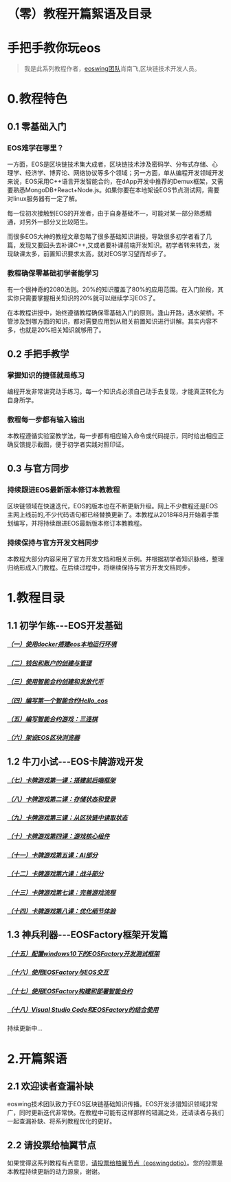 
（零）教程开篇絮语及目录
===================================

# 手把手教你玩eos
> 我是此系列教程作者，<a href="https://www.eoswing.io" >eoswing团队</a>肖南飞,区块链技术开发人员。

# 0.教程特色
## 0.1 零基础入门
### EOS难学在哪里？

一方面，EOS是区块链技术集大成者，区块链技术涉及密码学、分布式存储、心理学、经济学、博弈论、网络协议等多个领域；另一方面，单从编程开发领域开发来说，EOS采用C++语言开发智能合约，在dApp开发中推荐的Demux框架，又需要熟悉MongoDB+React+Node.js。如果你要在本地架设EOS节点测试网，需要对linux服务器有一定了解。

每一位初次接触到EOS的开发者，由于自身基础不一，可能对某一部分熟悉精通，对另外一部分又比较陌生。

而很多EOS大神的教程文章忽略了很多基础知识讲授。导致很多初学者看了几篇，发现又要回头去补课C++,又或者要补课前端开发知识。初学者转来转去，发现缺课太多，前置知识要求太高，就对EOS学习望而却步了。

### 教程确保零基础初学者能学习

有一个很神奇的2080法则。20%的知识覆盖了80%的应用范围。在入门阶段，其实你只需要掌握相关知识的20%就可以继续学习EOS了。

在本教程讲授中，始终遵循教程确保零基础入门的原则。逢山开路，遇水架桥。不管涉及到哪方面的知识，都对需要应用到从相关前置知识进行讲解。其实内容不多，也就是20%相关知识就够用了。

## 0.2 手把手教学
### 掌握知识的捷径就是练习
编程开发非常讲究动手练习。每一个知识点必须自己动手去复现，才能真正转化为自身所学。

### 教程每一步都有输入输出
本教程遵循实验室教学法，每一步都有相应输入命令或代码提示，同时给出相应正确反馈提示截图，便于初学者实践对照印证。


## 0.3 与官方同步
### 持续跟进EOS最新版本修订本教教程
区块链领域在快速迭代，EOS的版本也在不断更新升级。网上不少教程还是EOS主网上线前的,不少代码语句都已经替换更新了。本教程从2018年8月开始着手策划编写，并将持续跟进EOS最新版本修订本教教程。

### 持续保持与官方开发文档同步
本教程大部分内容采用了官方开发文档和相关示例。并根据初学者知识脉络，整理归纳形成入门教程。在后续过程中，将继续保持与官方开发文档同步。

# 1.教程目录
## 1.1 初学乍练---EOS开发基础

##### <a href="https://github.com/eoswing/eos-tutorial/blob/master/eos-tutorial-01.md" target="_blank">（一）使用docker搭建eos本地运行环境</a>
##### <a href="https://github.com/eoswing/eos-tutorial/blob/master/eos-tutorial-02.md" target="_blank">（二）钱包和账户的创建与管理</a>
##### <a href="https://github.com/eoswing/eos-tutorial/blob/master/eos-tutorial-03.md" target="_blank">（三）使用智能合约创建和发放代币</a>
##### <a href="https://github.com/eoswing/eos-tutorial/blob/master/eos-tutorial-04.md" target="_blank">（四）编写第一个智能合约Hello_eos</a>
##### <a href="https://github.com/eoswing/eos-tutorial/blob/master/eos-tutorial-05.md" target="_blank">（五）编写智能合约游戏：三连棋</a>
##### <a href="https://github.com/eoswing/eos-tutorial/blob/master/eos-tutorial-06.md" target="_blank">（六）架设EOS区块浏览器</a>

## 1.2 牛刀小试---EOS卡牌游戏开发

##### <a href="https://github.com/eoswing/eos-tutorial/blob/master/eos-tutorial-07.md" target="_blank">（七）卡牌游戏第一课：搭建前后端框架</a>

##### <a href="https://github.com/eoswing/eos-tutorial/blob/master/eos-tutorial-08.md" target="_blank">（八）卡牌游戏第二课：存储状态和登录</a>

##### <a href="https://github.com/eoswing/eos-tutorial/blob/master/eos-tutorial-09.md" target="_blank">（九）卡牌游戏第三课：从区块链中读取状态</a>

##### <a href="https://github.com/eoswing/eos-tutorial/blob/master/eos-tutorial-10.md" target="_blank">（十）卡牌游戏第四课：游戏核心组件</a>

##### <a href="https://github.com/eoswing/eos-tutorial/blob/master/eos-tutorial-11.md" target="_blank">（十一）卡牌游戏第五课：AI部分</a>

##### <a href="https://github.com/eoswing/eos-tutorial/blob/master/eos-tutorial-12.md" target="_blank">（十二）卡牌游戏第六课：战斗部分</a>

##### <a href="https://github.com/eoswing/eos-tutorial/blob/master/eos-tutorial-13.md" target="_blank">（十三）卡牌游戏第七课：完善游戏流程</a>

##### <a href="https://github.com/eoswing/eos-tutorial/blob/master/eos-tutorial-14.md" target="_blank">（十四）卡牌游戏第八课：优化细节体验</a>	

## 1.3 神兵利器---EOSFactory框架开发篇

##### <a href="https://github.com/eoswing/eos-tutorial/blob/master/eos-tutorial-15.md" target="_blank">（十五）配置windows10下的EOSFactory开发测试框架</a>

##### <a href="https://github.com/eoswing/eos-tutorial/blob/master/eos-tutorial-16.md" target="_blank">（十六）使用EOSFactory与EOS交互</a>

##### <a href="https://github.com/eoswing/eos-tutorial/blob/master/eos-tutorial-17.md" target="_blank">（十七）使用EOSFactory构建和部署智能合约</a>			

##### <a href="https://github.com/eoswing/eos-tutorial/blob/master/eos-tutorial-18.md" target="_blank">（十八）Visual Studio Code和EOSFactory的结合使用</a>	

持续更新中...

# 2.开篇絮语
## 2.1 欢迎读者查漏补缺
eoswing技术团队致力于EOS区块链基础知识传播。EOS开发涉猎知识领域非常广，同时更新迭代非常快。在教程中可能有这样那样的错漏之处，还请读者与我们一起查漏补缺、将系列教程优化的更好。

## 2.2 请投票给柚翼节点
如果觉得这系列教程有点意思，<a href="https://www.myeoskit.com/tools/vote/?voteTo=eoswingdotio" >请投票给柚翼节点（eoswingdotio）</a>。您的投票是本教程持续更新的动力源泉，谢谢。
